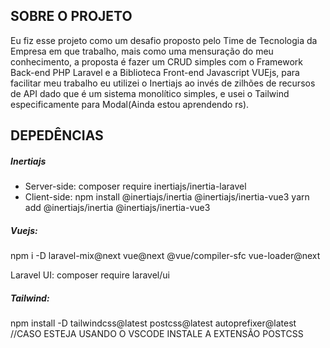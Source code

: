 
## SOBRE O PROJETO
Eu fiz esse projeto como um desafio proposto pelo Time de Tecnologia da Empresa em que trabalho, mais como uma mensuração do meu conhecimento, a proposta é fazer um CRUD simples com o Framework Back-end PHP Laravel e a Biblioteca Front-end Javascript VUEjs, para facilitar meu trabalho eu utilizei o Inertiajs ao invés de zilhões de recursos de API dado que é um sistema monolítico simples, e usei o Tailwind especificamente para Modal(Ainda estou aprendendo rs).

## DEPEDÊNCIAS
##### Inertiajs
* Server-side:
composer require inertiajs/inertia-laravel
* Client-side:
npm install @inertiajs/inertia @inertiajs/inertia-vue3
yarn add @inertiajs/inertia @inertiajs/inertia-vue3

##### Vuejs:
npm i -D laravel-mix@next vue@next @vue/compiler-sfc vue-loader@next

Laravel UI:
composer require laravel/ui

##### Tailwind:
npm install -D tailwindcss@latest postcss@latest autoprefixer@latest
//CASO ESTEJA USANDO O VSCODE INSTALE A EXTENSÃO POSTCSS
